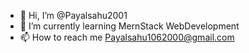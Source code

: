 - 👋 Hi, I’m @Payalsahu2001
- 🌱 I’m currently learning MernStack WebDevelopment 
- 📫 How to reach me Payalsahu1062000@gmail.com
  


<!---
Payalsahu2001/Payalsahu2001 is a ✨ special ✨ repository because its `README.md` (this file) appears on your GitHub profile.
You can click the Preview link to take a look at your changes.
--->
